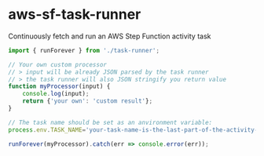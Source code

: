 # aws-sf-task-runner
Continuously fetch and run an AWS Step Function activity task

```javascript
import { runForever } from './task-runner';

// Your own custom processor
// > input will be already JSON parsed by the task runner
// > the task runner will also JSON stringify you return value
function myProcessor(input) {
    console.log(input);
    return {'your own': 'custom result'};
}

// The task name should be set as an anvironment variable:
process.env.TASK_NAME='your-task-name-is-the-last-part-of-the-activity-arn';

runForever(myProcessor).catch(err => console.error(err));
```
